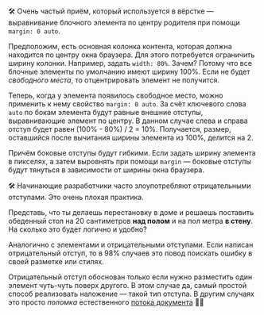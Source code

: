 🛠 Очень частый приём, который используется в вёрстке — выравнивание блочного элемента по центру родителя при помощи `margin: 0 auto`.

Предположим, есть основная колонка контента, которая должна находится по центру окна браузера. Для этого потребуется ограничить ширину колонки. Например, задать `width: 80%`. Зачем? Потому что все блочные элементы по умолчанию имеют ширину 100%. Если не будет _свободного места_, то отцентрировать элемент не получится.

Теперь, когда у элемента появилось свободное место, можно применить к нему свойство `margin: 0 auto`. За счёт ключевого слова `auto` по бокам элемента будут равные внешние отступы, выравнивающие элемент по центру. В данном случае слева и справа отступ будет равен (100% - 80%) / 2 = 10%. Получается, размер, оставшийся после вычитания ширины элемента из 100%, делится на 2.

Причём боковые отступы будут гибкими. Если задать ширину элемента в пикселях, а затем выровнять при помощи `margin` — боковые отступы будут тянуться в зависимости от ширины окна браузера.

🛠 Начинающие разработчики часто злоупотребляют отрицательными отступами. Это очень плохая практика.

Представь, что ты делаешь перестановку в доме и решаешь поставить обеденный стол на 20 сантиметров **над полом** и на пол метра **в стену**. На сколько это будет логично и удобно?

Аналогично с элементами и отрицательными отступами. Если написан отрицательный отступ, то в 98% случаев это повод поискать ошибку в своей разметке или стилях.

Отрицательный отступ обоснован только если нужно разместить один элемент чуть-чуть поверх другого. В этом случае да, самый простой способ реализовать наложение — такой тип отступа. В другим случаях это просто _поломка_ естественного [потока документа](/html/flow/) 🤙🏼
